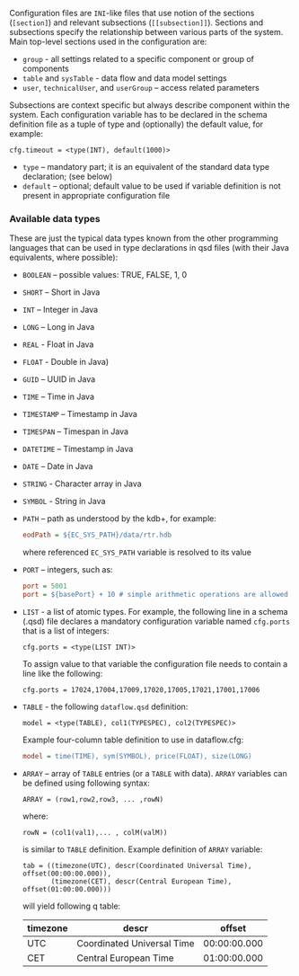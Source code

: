 Configuration files are `INI`-like files that use notion of the sections (`[section]`) and relevant
subsections (`[[subsection]]`). Sections and subsections specify the relationship between various
parts of the system. Main top-level sections used in the configuration are:
- `group` - all settings related to a specific component or group of components
- `table` and `sysTable` - data flow and data model settings
- `user`, `technicalUser`, and `userGroup` – access related parameters

Subsections are context specific but always describe component within the system. Each
configuration variable has to be declared in the schema definition file as a tuple of type and (optionally) the default value, for example:

```qsd
cfg.timeout = <type(INT), default(1000)>
```

- `type` – mandatory part; it is an equivalent of the standard data type declaration; (see below)
- `default` – optional; default value to be used if variable definition is not present in
  appropriate configuration file

  
### Available data types

These are just the typical data types known from the other programming languages that can be used in
type declarations in qsd files (with their Java equivalents, where possible):

- `BOOLEAN` – possible values: TRUE, FALSE, 1, 0
- `SHORT` – Short in Java
- `INT` – Integer in Java
- `LONG` – Long in Java
- `REAL` - Float in Java
- `FLOAT` - Double in Java)
- `GUID` – UUID in Java
- `TIME` – Time in Java
- `TIMESTAMP` – Timestamp in Java
- `TIMESPAN` – Timespan in Java
- `DATETIME` – Timestamp in Java
- `DATE` – Date in Java
- `STRING` - Character array in Java
- `SYMBOL` - String in Java
- `PATH` – path as understood by the kdb+, for example:
    ```cfg
    eodPath = ${EC_SYS_PATH}/data/rtr.hdb
    ```

    where referenced `EC_SYS_PATH` variable is resolved to its value
- `PORT` – integers, such as:

    ```cfg
    port = 5001
    port = ${basePort} + 10 # simple arithmetic operations are allowed
    ```
- `LIST` - a list of atomic types. For example, the following line in a schema (.qsd) file declares a mandatory configuration variable named `cfg.ports` that is a list of integers:
   ```
   cfg.ports = <type(LIST INT)>
   ```
   To assign value to that variable the configuration file needs to contain a line like the following:
   ```
   cfg.ports = 17024,17004,17009,17020,17005,17021,17001,17006
   ```
   
- `TABLE` - the following `dataflow.qsd` definition:

    ```qsd
    model = <type(TABLE), col1(TYPESPEC), col2(TYPESPEC)>
    ```
    Example four-column table definition to use in dataflow.cfg:
    ```cfg
    model = time(TIME), sym(SYMBOL), price(FLOAT), size(LONG)
    ```
- `ARRAY` – array of `TABLE` entries (or a `TABLE` with data). `ARRAY` variables can be defined using following
  syntax:

    ```
    ARRAY = (row1,row2,row3, ... ,rowN)
    ```

    where:
    ```
    rowN = (col1(val1),... , colM(valM))
    ```
    is similar to `TABLE` definition. Example definition of `ARRAY` variable:

    ```
    tab = ((timezone(UTC), descr(Coordinated Universal Time), offset(00:00:00.000)),
           (timezone(CET), descr(Central European Time),      offset(01:00:00.000)))
    ```

    will yield following q table:

    timezone | descr                       | offset
    ---------|-----------------------------|-------------
      UTC    | Coordinated Universal Time  | 00:00:00.000
      CET    | Central European Time       | 01:00:00.000
    
